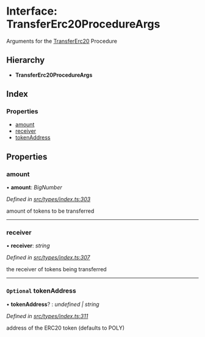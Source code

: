 # Interface: TransferErc20ProcedureArgs

Arguments for the [TransferErc20](../enums/_types_index_.proceduretype.md#transfererc20) Procedure

## Hierarchy

* **TransferErc20ProcedureArgs**

## Index

### Properties

* [amount](_types_index_.transfererc20procedureargs.md#amount)
* [receiver](_types_index_.transfererc20procedureargs.md#receiver)
* [tokenAddress](_types_index_.transfererc20procedureargs.md#optional-tokenaddress)

## Properties

###  amount

• **amount**: *BigNumber*

*Defined in [src/types/index.ts:303](https://github.com/PolymathNetwork/polymath-sdk/blob/e8bbc1e/src/types/index.ts#L303)*

amount of tokens to be transferred

___

###  receiver

• **receiver**: *string*

*Defined in [src/types/index.ts:307](https://github.com/PolymathNetwork/polymath-sdk/blob/e8bbc1e/src/types/index.ts#L307)*

the receiver of tokens being transferred

___

### `Optional` tokenAddress

• **tokenAddress**? : *undefined | string*

*Defined in [src/types/index.ts:311](https://github.com/PolymathNetwork/polymath-sdk/blob/e8bbc1e/src/types/index.ts#L311)*

address of the ERC20 token (defaults to POLY)
